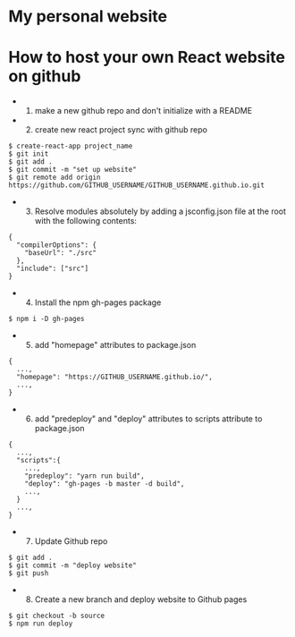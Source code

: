 # My personal website


# How to host your own React website on github

- 1) make a new github repo and don't initialize with a README

- 2) create new react project sync with github repo
```shell
$ create-react-app project_name
$ git init
$ git add .
$ git commit -m "set up website"
$ git remote add origin https://github.com/GITHUB_USERNAME/GITHUB_USERNAME.github.io.git
```

- 3) Resolve modules absolutely by adding a jsconfig.json file at the root with the following contents:
```
{
  "compilerOptions": {
    "baseUrl": "./src"
  },
  "include": ["src"]
}
```

- 4) Install the npm gh-pages package
```shell
$ npm i -D gh-pages
```

- 5) add "homepage" attributes to package.json
```
{
  ...,
  "homepage": "https://GITHUB_USERNAME.github.io/",
  ...,
}
```

- 6) add "predeploy" and "deploy" attributes to scripts attribute to package.json
```
{
  ...,
  "scripts":{
    ...,
    "predeploy": "yarn run build",
    "deploy": "gh-pages -b master -d build",
    ...,
  }
  ...,
}
```

- 7) Update Github repo
```shell
$ git add .
$ git commit -m "deploy website"
$ git push
```

- 8) Create a new branch and deploy website to Github pages
```shell
$ git checkout -b source
$ npm run deploy
```